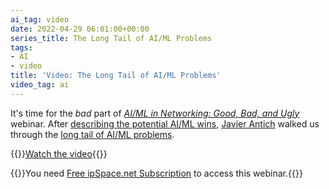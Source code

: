 ```yaml
---
ai_tag: video
date: 2022-04-29 06:01:00+00:00
series_title: The Long Tail of AI/ML Problems
tags:
- AI
- video
title: 'Video: The Long Tail of AI/ML Problems'
video_tag: ai
---
```

It's time for the _bad_ part of _[AI/ML in Networking: Good, Bad, and Ugly](https://www.ipspace.net/AI_and_ML_in_Networking)_ webinar. After [describing the potential AI/ML wins](/2022/02/video-ml-in-networking/), [Javier Antich](https://www.ipspace.net/Author:Javier_Antich) walked us through the [long tail of AI/ML problems](https://my.ipspace.net/bin/get/AI/3.2%20-%20The%20Long%20Tail%20of%20Problems%20%28The%20Bad%29.mp4?doccode=AI).

{{<jump>}}[Watch the video](https://my.ipspace.net/bin/get/AI/3.2%20-%20The%20Long%20Tail%20of%20Problems%20%28The%20Bad%29.mp4?doccode=AI){{</jump>}}

{{<note free>}}You need [Free ipSpace.net Subscription](https://www.ipspace.net/Subscription/Free) to access this webinar.{{</note>}}
